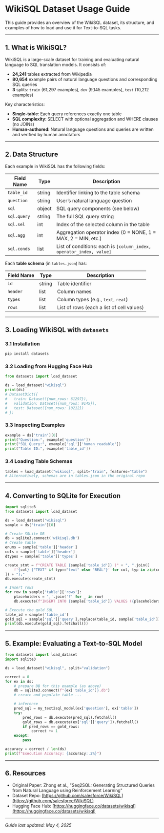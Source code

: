 # WikiSQL Dataset Usage Guide

This guide provides an overview of the WikiSQL dataset, its structure, and examples of how to load and use it for Text-to-SQL tasks.

---

## 1. What is WikiSQL?

WikiSQL is a large-scale dataset for training and evaluating natural language to SQL translation models. It consists of:

* **24,241** tables extracted from Wikipedia
* **80,654** example pairs of natural language questions and corresponding SQL queries
* **3** splits: `train` (61,297 examples), `dev` (9,145 examples), `test` (10,212 examples)

Key characteristics:

* **Single-table**: Each query references exactly one table
* **SQL complexity**: SELECT with optional aggregation and WHERE clauses (no JOINs)
* **Human-authored**: Natural language questions and queries are written and verified by human annotators

---

## 2. Data Structure

Each example in WikiSQL has the following fields:

| Field Name  | Type   | Description                                                         |
| ----------- | ------ | ------------------------------------------------------------------- |
| `table_id`  | string | Identifier linking to the table schema                              |
| `question`  | string | User’s natural language question                                    |
| `sql`       | object | SQL query components (see below)                                    |
| `sql.query` | string | The full SQL query string                                           |
| `sql.sel`   | int    | Index of the selected column in the table                           |
| `sql.agg`   | int    | Aggregation operator index (0 = NONE, 1 = MAX, 2 = MIN, etc.)       |
| `sql.conds` | list   | List of conditions: each is `[column_index, operator_index, value]` |

Each **table schema** (in `tables.json`) has:

| Field Name | Type   | Description                               |
| ---------- | ------ | ----------------------------------------- |
| `id`       | string | Table identifier                          |
| `header`   | list   | Column names                              |
| `types`    | list   | Column types (e.g., `text`, `real`)       |
| `rows`     | list   | List of rows (each a list of cell values) |

---

## 3. Loading WikiSQL with `datasets`

### 3.1 Installation

```bash
pip install datasets
```

### 3.2 Loading from Hugging Face Hub

```python
from datasets import load_dataset

ds = load_dataset("wikisql")
print(ds)
# DatasetDict({
#   train: Dataset({num_rows: 61297}),
#   validation: Dataset({num_rows: 9145}),
#   test: Dataset({num_rows: 10212})
# })
```

### 3.3 Inspecting Examples

```python
example = ds['train'][0]
print("Question:", example['question'])
print("SQL Query:", example['sql']['human_readable'])
print("Table ID:", example['table_id'])
```

### 3.4 Loading Table Schemas

```python
tables = load_dataset("wikisql", split="train", features="table")
# Alternatively, schemas are in tables.json in the original repo
```

---

## 4. Converting to SQLite for Execution

```python
import sqlite3
from datasets import load_dataset

ds = load_dataset("wikisql")
sample = ds['train'][0]

# Create SQLite DB
db = sqlite3.connect('wikisql.db')
# Create table
enums = sample['table']['header']
cols = sample['table']['header']
dtypes = sample['table']['types']

create_stmt = f"CREATE TABLE {sample['table_id']} (" + ", ".join([
    f'{col} {"TEXT" if typ=="text" else "REAL"}' for col, typ in zip(cols,dtypes)
]) + ");"
db.execute(create_stmt)

# Insert rows
for row in sample['table']['rows']:
    placeholders = ','.join('?' for _ in row)
    db.execute(f"INSERT INTO {sample['table_id']} VALUES ({placeholders})", row)

# Execute the gold SQL
table_id = sample['table_id']
gold_sql = sample['sql']['query'].replace(table_id, sample['table_id'])
print(db.execute(gold_sql).fetchall())
```

---

## 5. Example: Evaluating a Text-to-SQL Model

```python
from datasets import load_dataset
import sqlite3

ds = load_dataset("wikisql", split="validation")

correct = 0
for ex in ds:
    # prepare DB for this example (as above)
    db = sqlite3.connect(f"{ex['table_id']}.db")
    # create and populate table ...

    # inference
    pred_sql = my_text2sql_model(ex['question'], ex['table'])
    try:
        pred_rows = db.execute(pred_sql).fetchall()
        gold_rows = db.execute(ex['sql']['query']).fetchall()
        if pred_rows == gold_rows:
            correct += 1
    except:
        pass

accuracy = correct / len(ds)
print(f"Execution Accuracy: {accuracy:.2%}")
```

---

## 6. Resources

* Original Paper: Zhong et al., "Seq2SQL: Generating Structured Queries from Natural Language using Reinforcement Learning"
* Dataset Repo: [https://github.com/salesforce/WikiSQL](https://github.com/salesforce/WikiSQL)
* Hugging Face Hub: [https://huggingface.co/datasets/wikisql](https://huggingface.co/datasets/wikisql)

---

*Guide last updated: May 4, 2025*
